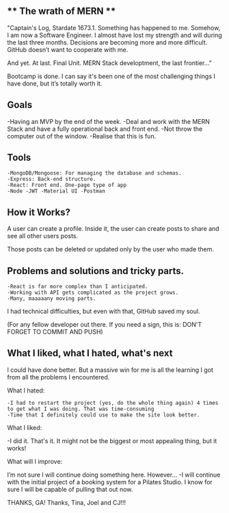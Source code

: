 ## ** The wrath of MERN ** 

"Captain's Log, Stardate 1673.1. Something has happened to me. Somehow, I am now a Software Engineer. I almost have lost my strength and will during the last three months. Decisions are becoming more and more difficult. GitHub doesn’t want to cooperate with me.

And yet. At last. Final Unit. MERN Stack developtment, the last frontier..."

Bootcamp is done. I can say it's been one of the most challenging things I have done, but it’s totally worth it.

## Goals

-Having an MVP by the end of the week.
-Deal and work with the MERN Stack and have a fully operational back and front end.
-Not throw the computer out of the window.
-Realise that this is fun.

## Tools

    -MongoDB/Mongoose: For managing the database and schemas.
    -Express: Back-end structure.
    -React: Front end. One-page type of app
    -Node -JWT -Material UI -Postman



## How it Works?

A user can create a profile. Inside it, the user can create posts to share and see all other users posts.

Those posts can be deleted or updated only by the user who made them.


## Problems and solutions and tricky parts.

    -React is far more complex than I anticipated.
    -Working with API gets complicated as the project grows.
    -Many, maaaaany moving parts.

I had technical difficulties, but even with that, GitHub saved my soul.

 (For any fellow developer out there. If you need a sign, this is: DON'T FORGET TO COMMIT AND PUSH)


## What I liked, what I hated, what's next

I could have done better. But a massive win for me is all the learning I got from all the problems I encountered.

What I hated:

    -I had to restart the project (yes, do the whole thing again) 4 times to get what I was doing. That was time-consuming
    -Time that I definitely could use to make the site look better.

What I liked:

-I did it. That's it. It might not be the biggest or most appealing thing, but it works!

What will I improve:

I’m not sure I will continue doing something here. However...
-I will continue with the initial project of a booking system for a Pilates Studio. I know for sure I will be capable of pulling that out now.


THANKS, GA! Thanks, Tina, Joel and CJ!!!
